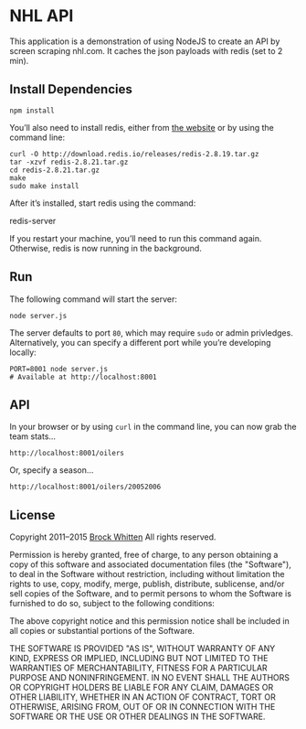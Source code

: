 # NHL API

This application is a demonstration of using NodeJS to
create an API by screen scraping nhl.com. It caches the
json payloads with redis (set to 2 min).

## Install Dependencies

    npm install

You’ll also need to install redis, either from [the website](http://redis.io/) or by using the command line:

    curl -O http://download.redis.io/releases/redis-2.8.19.tar.gz
    tar -xzvf redis-2.8.21.tar.gz
    cd redis-2.8.21.tar.gz
    make
    sudo make install

After it’s installed, start redis using the command:

  redis-server

If you restart your machine, you’ll need to run this command again. Otherwise, redis is now running in the background.

## Run

The following command will start the server:

    node server.js

The server defaults to port `80`, which may require `sudo` or admin privledges. Alternatively, you can specify a different port while you’re developing locally:

    PORT=8001 node server.js
    # Available at http://localhost:8001

## API

In your browser or by using `curl` in the command line, you can now grab the team stats…

    http://localhost:8001/oilers

Or, specify a season…

    http://localhost:8001/oilers/20052006

## License

Copyright 2011–2015 [Brock Whitten](http://twitter.com/sintaxi)
All rights reserved.

Permission is hereby granted, free of charge, to any person
obtaining a copy of this software and associated documentation
files (the "Software"), to deal in the Software without
restriction, including without limitation the rights to use,
copy, modify, merge, publish, distribute, sublicense, and/or sell
copies of the Software, and to permit persons to whom the
Software is furnished to do so, subject to the following
conditions:

The above copyright notice and this permission notice shall be
included in all copies or substantial portions of the Software.

THE SOFTWARE IS PROVIDED "AS IS", WITHOUT WARRANTY OF ANY KIND,
EXPRESS OR IMPLIED, INCLUDING BUT NOT LIMITED TO THE WARRANTIES
OF MERCHANTABILITY, FITNESS FOR A PARTICULAR PURPOSE AND
NONINFRINGEMENT. IN NO EVENT SHALL THE AUTHORS OR COPYRIGHT
HOLDERS BE LIABLE FOR ANY CLAIM, DAMAGES OR OTHER LIABILITY,
WHETHER IN AN ACTION OF CONTRACT, TORT OR OTHERWISE, ARISING
FROM, OUT OF OR IN CONNECTION WITH THE SOFTWARE OR THE USE OR
OTHER DEALINGS IN THE SOFTWARE.
